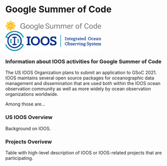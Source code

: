 # Google Summer of Code 

<img src="img/GSoC-logo-horizontal.svg" alt="Google Summer of Code logo" width="300" style="padding-right: 50px; vertical-align: middle">&nbsp;&nbsp;&nbsp;&nbsp;&nbsp;&nbsp;&nbsp;&nbsp;&nbsp;&nbsp; <img src="img/IOOS_Emblem_Tertiary_A_RGB.jpg" alt="IOOS logo" width="300" style="vertical-align: middle">

### Information about IOOS activities for Google Summer of Code
The US IOOS Organization plans to submit an application to GSoC 2021.  IOOS maintains several open source packages for oceanographic data management and dissemination that are used both within the IOOS ocean observation community as well as more widely by ocean observation organizations worldwide.  

Among those are...

### US IOOS Overview
Background on IOOS.

### Projects Overivew
Table with high-level description of IOOS or IOOS-related projects that are participating.